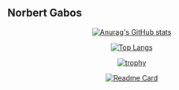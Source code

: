## Norbert Gabos

<div align="center">
  
[![Anurag's GitHub stats](https://github-readme-stats.vercel.app/api?username=Norby99&show_icons=true&theme=radical)](https://github.com/anuraghazra/github-readme-stats)

[![Top Langs](https://github-readme-stats.vercel.app/api/top-langs/?username=Norby99&layout=compact&show_icons=true&theme=radical)](https://github.com/anuraghazra/github-readme-stats)

[![trophy](https://github-profile-trophy.vercel.app/?username=Norby99&show_icons=true&theme=radical)](https://github.com/ryo-ma/github-profile-trophy)

[![Readme Card](https://github-readme-stats.vercel.app/api/pin/?username=Norby99&repo=voice-assistant&show_owner=true&theme=radical)](https://github.com/Norby99/voice-assistant)

</div>
